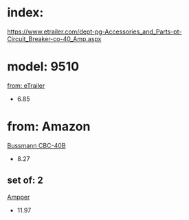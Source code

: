 # index:
https://www.etrailer.com/dept-pg-Accessories_and_Parts-pt-Circuit_Breaker-co-40_Amp.aspx

# model: 9510
[from: eTrailer](https://www.etrailer.com/Accessories-and-Parts/Pollak/9510.html)
- 6.85

# from: Amazon
[Bussmann CBC-40B](https://www.amazon.com/Bussmann-CBC-40B-Circuit-Automotive-Terminals/dp/B001PYN8OK)
- 8.27

## set of: 2
[Ampper](https://www.amazon.com/dp/B07W98CCNK)
- 11.97
